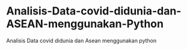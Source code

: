# Analisis-Data-covid-didunia-dan-ASEAN-menggunakan-Python
Analisis Data covid didunia dan Asean menggunakan python
